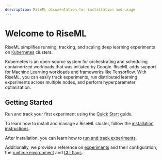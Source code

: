```yaml
---
description: RiseML documentation for installation and usage
---
```

# Welcome to RiseML

RiseML simplifies running, tracking, and scaling deep learning experiments on [Kubernetes](https://kubernetes.io/) clusters.

Kubernetes is an open-source system for orchestrating and scheduling containerized workloads that was initiated by Google.
RiseML adds support for Machine Learning workloads and frameworks like Tensorflow.
With RiseML, you can easily track experiments, run distributed learning experiments across multiple nodes, and perform hyperparameter optimization.

## Getting Started

Run and track your first experiment using the [Quick Start](quick_start.md) guide.

To learn how to install and manage a RiseML cluster, follow the [installation instructions](install).

After installation, you can learn how to [run and track experiments](guide/README.md).

Additionally, we provide a reference on [experiments](/reference/experiments/README.md) and their configuration, the [runtime environment](/reference/environment.md) and [CLI flags](/reference/cli.md).

